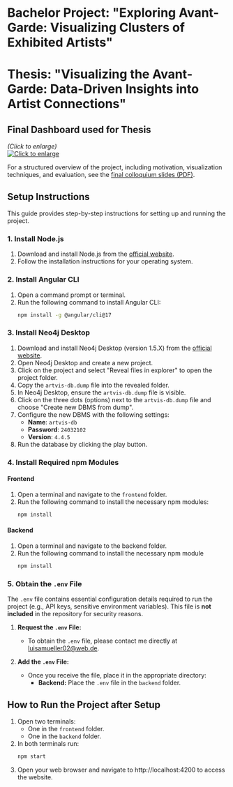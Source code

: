 # Bachelor Project: "Exploring Avant-Garde: Visualizing Clusters of Exhibited Artists"
# Thesis: "Visualizing the Avant-Garde: Data-Driven Insights into Artist Connections"
## Final Dashboard used for Thesis
_(Click to enlarge)_  
[![Click to enlarge](https://github.com/user-attachments/assets/d8463bef-2e05-421f-b4c0-d55e64cce301)]([https://github.com/user-attachments/assets/d9a7db17-ed59-4b67-8533-edf1ffd4933f](https://github.com/user-attachments/assets/d8463bef-2e05-421f-b4c0-d55e64cce301))

For a structured overview of the project, including motivation, visualization techniques, and evaluation, see the [final colloquium slides (PDF)](presentation/colloquium_slides.pdf).
## Setup Instructions

This guide provides step-by-step instructions for setting up and running the project.

### 1. Install Node.js
1. Download and install Node.js from the [official website](https://nodejs.org/en/download/).
2. Follow the installation instructions for your operating system.

### 2. Install Angular CLI
1. Open a command prompt or terminal.
2. Run the following command to install Angular CLI:
   ```bash
   npm install -g @angular/cli@17

### 3. Install Neo4j Desktop
1. Download and install Neo4j Desktop (version 1.5.X) from the [official website](https://neo4j.com/download/](https://neo4j.com/deployment-center/#desktop)).
2. Open Neo4j Desktop and create a new project.
3. Click on the project and select "Reveal files in explorer" to open the project folder.
4. Copy the `artvis-db.dump` file into the revealed folder.
5. In Neo4j Desktop, ensure the `artvis-db.dump` file is visible.
6. Click on the three dots (options) next to the `artvis-db.dump` file and choose "Create new DBMS from dump".
7. Configure the new DBMS with the following settings:
   - **Name**: `artvis-db`
   - **Password**: `24032102`
   - **Version**: `4.4.5`
8. Run the database by clicking the play button.

### 4. Install Required npm Modules
#### Frontend
1. Open a terminal and navigate to the `frontend` folder.
2. Run the following command to install the necessary npm modules:
   ```bash
   npm install
#### Backend
1. Open a terminal and navigate to the backend folder.
2. Run the following command to install the necessary npm module
    ```bash
   npm install

### 5. Obtain the `.env` File
The `.env` file contains essential configuration details required to run the project (e.g., API keys, sensitive environment variables). This file is **not included** in the repository for security reasons.

1. **Request the `.env` File:**
   - To obtain the `.env` file, please contact me directly at luisamueller02@web.de.

2. **Add the `.env` File:**
   - Once you receive the file, place it in the appropriate directory:
     - **Backend:** Place the `.env` file in the `backend` folder.


## How to Run the Project after Setup

1. Open two terminals:
   - One in the `frontend` folder.
   - One in the `backend` folder.
2. In both terminals run:
   ```bash
   npm start
3. Open your web browser and navigate to http://localhost:4200 to access the website.


